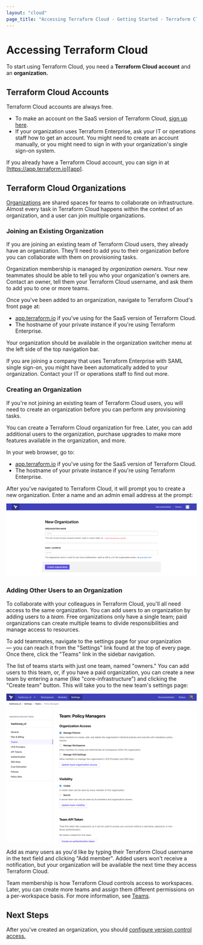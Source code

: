```yaml
---
layout: "cloud"
page_title: "Accessing Terraform Cloud - Getting Started - Terraform Cloud and Terraform Enterprise"
---
```


# Accessing Terraform Cloud

To start using Terraform Cloud, you need a **Terraform Cloud account** and an **organization.**

## Terraform Cloud Accounts

[signup]: https://app.terraform.io/signup/account
[app]: https://app.terraform.io

Terraform Cloud accounts are always free.

- To make an account on the SaaS version of Terraform Cloud, [sign up here][signup].
- If your organization uses Terraform Enterprise, ask your IT or operations staff how to get an account. You might need to create an account manually, or you might need to sign in with your organization's single sign-on system.

If you already have a Terraform Cloud account, you can sign in at [https://app.terraform.io][app].

## Terraform Cloud Organizations

[organizations]: ../users-teams-organizations/organizations.html

[Organizations][] are shared spaces for teams to collaborate on infrastructure. Almost every task in Terraform Cloud happens within the context of an organization, and a user can join multiple organizations.

### Joining an Existing Organization

If you are joining an existing team of Terraform Cloud users, they already have an organization. They'll need to add you to their organization before you can collaborate with them on provisioning tasks.

Organization membership is managed by _organization owners._ Your new teammates should be able to tell you who your organization's owners are. Contact an owner, tell them your Terraform Cloud username, and ask them to add you to one or more teams.

Once you've been added to an organization, navigate to Terraform Cloud's front page at:

- [app.terraform.io](https://app.terraform.io) if you've using for the SaaS version of Terraform Cloud.
- The hostname of your private instance if you're using Terraform Enterprise.

Your organization should be available in the organization switcher menu at the left side of the top navigation bar.

If you are joining a company that uses Terraform Enterprise with SAML single sign-on, you might have been automatically added to your organization. Contact your IT or operations staff to find out more.

### Creating an Organization

If you're not joining an existing team of Terraform Cloud users, you will need to create an organization before you can perform any provisioning tasks.

You can create a Terraform Cloud organization for free. Later, you can add additional users to the organization, purchase upgrades to make more features available in the organization, and more.

In your web browser, go to:

- [app.terraform.io](https://app.terraform.io) if you've using for the SaaS version of Terraform Cloud.
- The hostname of your private instance if you're using Terraform Enterprise.

After you've navigated to Terraform Cloud, it will prompt you to create a new organization. Enter a name and an admin email address at the prompt:

![Terraform Cloud's new organization prompt](../users-teams-organizations/images/org-new.png)

### Adding Other Users to an Organization

To collaborate with your colleagues in Terraform Cloud, you'll all need access to the same organization. You can add users to an organization by adding users to a _team._ Free organizations only have a single team; paid organizations can create multiple teams to divide responsibilities and manage access to resources.

To add teammates, navigate to the settings page for your organization — you can reach it from the "Settings" link found at the top of every page. Once there, click the "Teams" link in the sidebar navigation.

The list of teams starts with just one team, named "owners." You can add users to this team, or, if you have a paid organization, you can create a new team by entering a name (like "core-infrastructure") and clicking the "Create team" button. This will take you to the new team's settings page:

![adding members to a team](../users-teams-organizations/images/teams-team-settings.png)

Add as many users as you'd like by typing their Terraform Cloud username in the text field and clicking "Add member". Added users won't receive a notification, but your organization will be available the next time they access Terraform Cloud.

Team membership is how Terraform Cloud controls access to workspaces. Later, you can create more teams and assign them different permissions on a per-workspace basis. For more information, see [Teams](../users-teams-organizations/teams.html).

## Next Steps

After you've created an organization, you should [configure version control access.](./vcs.html)


